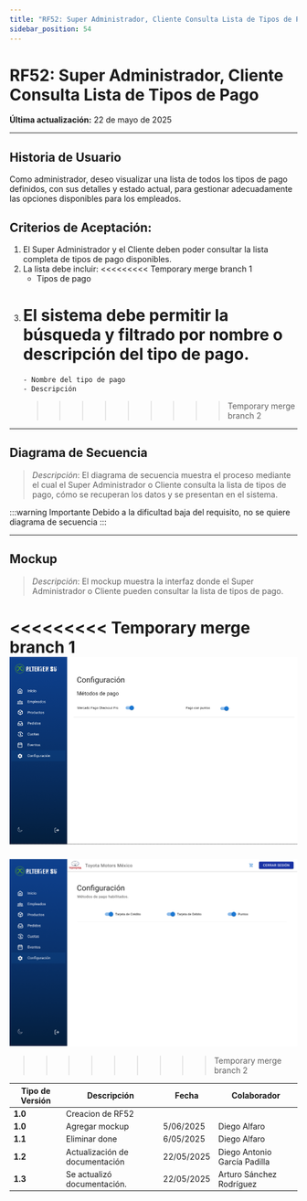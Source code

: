 ```yaml
---
title: "RF52: Super Administrador, Cliente Consulta Lista de Tipos de Pago"
sidebar_position: 54
---
```


# RF52: Super Administrador, Cliente Consulta Lista de Tipos de Pago

**Última actualización:** 22 de mayo de 2025

---

## Historia de Usuario

Como administrador, deseo visualizar una lista de todos los tipos de pago definidos, con sus detalles y estado actual, para gestionar adecuadamente las opciones disponibles para los empleados.

## **Criterios de Aceptación:**

1.  El Super Administrador y el Cliente deben poder consultar la lista completa de tipos de pago disponibles.
2.  La lista debe incluir:
    <<<<<<<<< Temporary merge branch 1
    - Tipos de pago
3.  # El sistema debe permitir la búsqueda y filtrado por nombre o descripción del tipo de pago.
        - Nombre del tipo de pago
        - Descripción
    > > > > > > > > > Temporary merge branch 2

---

## **Diagrama de Secuencia**

> _Descripción_: El diagrama de secuencia muestra el proceso mediante el cual el Super Administrador o Cliente consulta la lista de tipos de pago, cómo se recuperan los datos y se presentan en el sistema.

:::warning Importante
Debido a la dificultad baja del requisito, no se quiere diagrama de secuencia
:::

---

## **Mockup**

> _Descripción_: El mockup muestra la interfaz donde el Super Administrador o Cliente pueden consultar la lista de tipos de pago.

<<<<<<<<< Temporary merge branch 1
![alt text](imagenes/RF52.png)
=========
![Interfaz de consultar tipos de pago](./imagenes/consultarTiposPago.png)

> > > > > > > > > Temporary merge branch 2

| **Tipo de Versión** | **Descripción**                | **Fecha**  | **Colaborador**              |
| ------------------- | ------------------------------ | ---------- | ---------------------------- |
| **1.0**             | Creacion de RF52               |            |                              |
| **1.0**             | Agregar mockup                 | 5/06/2025  | Diego Alfaro                 |
| **1.1**             | Eliminar done                  | 6/05/2025  | Diego Alfaro                 |
| **1.2**             | Actualización de documentación | 22/05/2025 | Diego Antonio García Padilla |
| **1.3**             | Se actualizó documentación. | 22/05/2025 | Arturo Sánchez Rodríguez |
